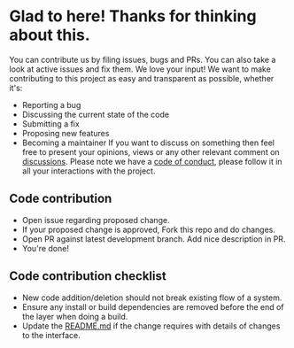 # Glad to here! Thanks for thinking about this.

You can contribute us by filing issues, bugs and PRs. You can also take a look at active issues and fix them. We love your input! We want to make contributing to this project as easy and transparent as possible, whether it's:

* Reporting a bug
* Discussing the current state of the code
* Submitting a fix
* Proposing new features
* Becoming a maintainer
If you want to discuss on something then feel free to present your opinions, views or any other relevant comment on [discussions](https://github.com/thegautamkumarjaiswal/MusiCity/discussions). Please note we have a [code of conduct](https://github.com/thegautamkumarjaiswal/MusiCity/blob/main/CODE_OF_CONDUCT.md), please follow it in all your interactions with the project.


## Code contribution

* Open issue regarding proposed change.
* If your proposed change is approved, Fork this repo and do changes.
* Open PR against latest development branch. Add nice description in PR.
* You're done!


## Code contribution checklist

* New code addition/deletion should not break existing flow of a system.
* Ensure any install or build dependencies are removed before the end of the layer when doing a build.
* Update the [README.md](https://github.com/thegautamkumarjaiswal/MusiCity/blob/main/README.md) if the change requires with details of changes to the interface.
